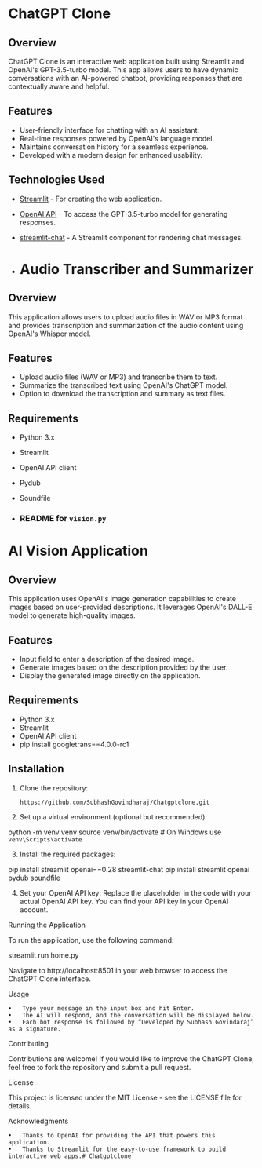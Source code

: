 # ChatGPT Clone

## Overview
ChatGPT Clone is an interactive web application built using Streamlit and OpenAI's GPT-3.5-turbo model. This app allows users to have dynamic conversations with an AI-powered chatbot, providing responses that are contextually aware and helpful.

## Features
- User-friendly interface for chatting with an AI assistant.
- Real-time responses powered by OpenAI's language model.
- Maintains conversation history for a seamless experience.
- Developed with a modern design for enhanced usability.

## Technologies Used
- [Streamlit](https://streamlit.io/) - For creating the web application.
- [OpenAI API](https://openai.com/api/) - To access the GPT-3.5-turbo model for generating responses.
- [streamlit-chat](https://github.com/streamlit/streamlit-chat) - A Streamlit component for rendering chat messages.

- # Audio Transcriber and Summarizer

## Overview
This application allows users to upload audio files in WAV or MP3 format and provides transcription and summarization of the audio content using OpenAI's Whisper model.

## Features
- Upload audio files (WAV or MP3) and transcribe them to text.
- Summarize the transcribed text using OpenAI's ChatGPT model.
- Option to download the transcription and summary as text files.

## Requirements
- Python 3.x
- Streamlit
- OpenAI API client
- Pydub
- Soundfile

- ### README for `vision.py`


# AI Vision Application

## Overview
This application uses OpenAI's image generation capabilities to create images based on user-provided descriptions. It leverages OpenAI's DALL-E model to generate high-quality images.

## Features
- Input field to enter a description of the desired image.
- Generate images based on the description provided by the user.
- Display the generated image directly on the application.

## Requirements
- Python 3.x
- Streamlit
- OpenAI API client
- pip install googletrans==4.0.0-rc1

## Installation
1. Clone the repository:
   ```bash
   https://github.com/SubhashGovindharaj/Chatgptclone.git
2.	Set up a virtual environment (optional but recommended):

python -m venv venv
source venv/bin/activate  # On Windows use `venv\Scripts\activate`


3.	Install the required packages:

pip install streamlit openai==0.28 streamlit-chat
pip install streamlit openai pydub soundfile

4.	Set your OpenAI API key:
Replace the placeholder in the code with your actual OpenAI API key. You can find your API key in your OpenAI account.

Running the Application

To run the application, use the following command:

streamlit run home.py

Navigate to http://localhost:8501 in your web browser to access the ChatGPT Clone interface.

Usage

	•	Type your message in the input box and hit Enter.
	•	The AI will respond, and the conversation will be displayed below.
	•	Each bot response is followed by “Developed by Subhash Govindaraj” as a signature.

Contributing

Contributions are welcome! If you would like to improve the ChatGPT Clone, feel free to fork the repository and submit a pull request.

License

This project is licensed under the MIT License - see the LICENSE file for details.

Acknowledgments

	•	Thanks to OpenAI for providing the API that powers this application.
	•	Thanks to Streamlit for the easy-to-use framework to build interactive web apps.# Chatgptclone
